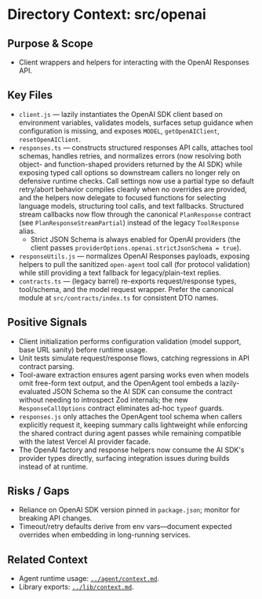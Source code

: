 # Directory Context: src/openai

## Purpose & Scope

- Client wrappers and helpers for interacting with the OpenAI Responses API.

## Key Files

- `client.js` — lazily instantiates the OpenAI SDK client based on environment variables, validates models, surfaces setup guidance when configuration is missing, and exposes `MODEL`, `getOpenAIClient`, `resetOpenAIClient`.
- `responses.ts` — constructs structured responses API calls, attaches tool schemas, handles retries, and normalizes errors (now resolving both object- and function-shaped providers returned by the AI SDK) while exposing typed call options so downstream callers no longer rely on defensive runtime checks. Call settings now use a partial type so default retry/abort behavior compiles cleanly when no overrides are provided, and the helpers now delegate to focused functions for selecting language models, structuring tool calls, and text fallbacks. Structured stream callbacks now flow through the canonical `PlanResponse` contract (see `PlanResponseStreamPartial`) instead of the legacy `ToolResponse` alias.
  - Strict JSON Schema is always enabled for OpenAI providers (the client passes `providerOptions.openai.strictJsonSchema = true`).
- `responseUtils.js` — normalizes OpenAI Responses payloads, exposing helpers to pull the sanitized `open-agent` tool call (for protocol validation) while still providing a text fallback for legacy/plain-text replies.
- `contracts.ts` — (legacy barrel) re-exports request/response types, tool/schema, and the model request wrapper. Prefer the canonical module at `src/contracts/index.ts` for consistent DTO names.

## Positive Signals

- Client initialization performs configuration validation (model support, base URL sanity) before runtime usage.
- Unit tests simulate request/response flows, catching regressions in API contract parsing.
- Tool-aware extraction ensures agent parsing works even when models omit free-form text output, and the OpenAgent tool embeds a lazily-evaluated JSON Schema so the AI SDK can consume the contract without needing to introspect Zod internals; the new `ResponseCallOptions` contract eliminates ad-hoc `typeof` guards.
- `responses.js` only attaches the OpenAgent tool schema when callers explicitly request it, keeping summary calls lightweight while enforcing the shared contract during agent passes while remaining compatible with the latest Vercel AI provider facade.
- The OpenAI factory and response helpers now consume the AI SDK's provider types directly, surfacing integration issues during builds instead of at runtime.

## Risks / Gaps

- Reliance on OpenAI SDK version pinned in `package.json`; monitor for breaking API changes.
- Timeout/retry defaults derive from env vars—document expected overrides when embedding in long-running services.

## Related Context

- Agent runtime usage: [`../agent/context.md`](../agent/context.md).
- Library exports: [`../lib/context.md`](../lib/context.md).
